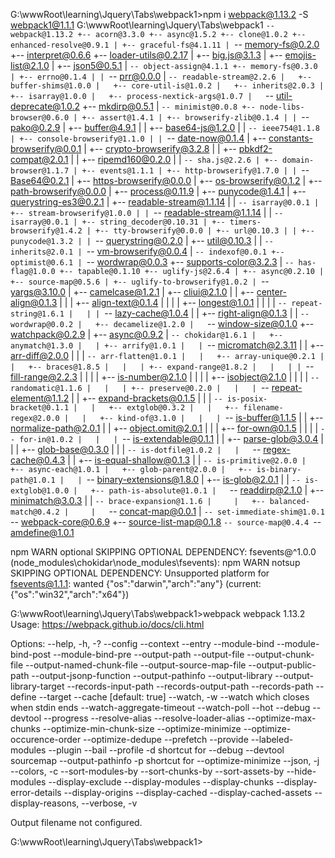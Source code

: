 G:\wwwRoot\learning\Jquery\Tabs\webpack1>npm i webpack@1.13.2 -S
webpack1@1.1.1 G:\wwwRoot\learning\Jquery\Tabs\webpack1
`-- webpack@1.13.2
  +-- acorn@3.3.0
  +-- async@1.5.2
  +-- clone@1.0.2
  +-- enhanced-resolve@0.9.1
  | +-- graceful-fs@4.1.11
  | `-- memory-fs@0.2.0
  +-- interpret@0.6.6
  +-- loader-utils@0.2.17
  | +-- big.js@3.1.3
  | +-- emojis-list@2.1.0
  | +-- json5@0.5.1
  | `-- object-assign@4.1.1
  +-- memory-fs@0.3.0
  | +-- errno@0.1.4
  | | `-- prr@0.0.0
  | `-- readable-stream@2.2.6
  |   +-- buffer-shims@1.0.0
  |   +-- core-util-is@1.0.2
  |   +-- inherits@2.0.3
  |   +-- isarray@1.0.0
  |   +-- process-nextick-args@1.0.7
  |   `-- util-deprecate@1.0.2
  +-- mkdirp@0.5.1
  | `-- minimist@0.0.8
  +-- node-libs-browser@0.6.0
  | +-- assert@1.4.1
  | +-- browserify-zlib@0.1.4
  | | `-- pako@0.2.9
  | +-- buffer@4.9.1
  | | +-- base64-js@1.2.0
  | | `-- ieee754@1.1.8
  | +-- console-browserify@1.1.0
  | | `-- date-now@0.1.4
  | +-- constants-browserify@0.0.1
  | +-- crypto-browserify@3.2.8
  | | +-- pbkdf2-compat@2.0.1
  | | +-- ripemd160@0.2.0
  | | `-- sha.js@2.2.6
  | +-- domain-browser@1.1.7
  | +-- events@1.1.1
  | +-- http-browserify@1.7.0
  | | `-- Base64@0.2.1
  | +-- https-browserify@0.0.0
  | +-- os-browserify@0.1.2
  | +-- path-browserify@0.0.0
  | +-- process@0.11.9
  | +-- punycode@1.4.1
  | +-- querystring-es3@0.2.1
  | +-- readable-stream@1.1.14
  | | `-- isarray@0.0.1
  | +-- stream-browserify@1.0.0
  | | `-- readable-stream@1.1.14
  | |   `-- isarray@0.0.1
  | +-- string_decoder@0.10.31
  | +-- timers-browserify@1.4.2
  | +-- tty-browserify@0.0.0
  | +-- url@0.10.3
  | | +-- punycode@1.3.2
  | | `-- querystring@0.2.0
  | +-- util@0.10.3
  | | `-- inherits@2.0.1
  | `-- vm-browserify@0.0.4
  |   `-- indexof@0.0.1
  +-- optimist@0.6.1
  | `-- wordwrap@0.0.3
  +-- supports-color@3.2.3
  | `-- has-flag@1.0.0
  +-- tapable@0.1.10
  +-- uglify-js@2.6.4
  | +-- async@0.2.10
  | +-- source-map@0.5.6
  | +-- uglify-to-browserify@1.0.2
  | `-- yargs@3.10.0
  |   +-- camelcase@1.2.1
  |   +-- cliui@2.1.0
  |   | +-- center-align@0.1.3
  |   | | +-- align-text@0.1.4
  |   | | | +-- longest@1.0.1
  |   | | | `-- repeat-string@1.6.1
  |   | | `-- lazy-cache@1.0.4
  |   | +-- right-align@0.1.3
  |   | `-- wordwrap@0.0.2
  |   +-- decamelize@1.2.0
  |   `-- window-size@0.1.0
  +-- watchpack@0.2.9
  | +-- async@0.9.2
  | `-- chokidar@1.6.1
  |   +-- anymatch@1.3.0
  |   | +-- arrify@1.0.1
  |   | `-- micromatch@2.3.11
  |   |   +-- arr-diff@2.0.0
  |   |   | `-- arr-flatten@1.0.1
  |   |   +-- array-unique@0.2.1
  |   |   +-- braces@1.8.5
  |   |   | +-- expand-range@1.8.2
  |   |   | | `-- fill-range@2.2.3
  |   |   | |   +-- is-number@2.1.0
  |   |   | |   +-- isobject@2.1.0
  |   |   | |   `-- randomatic@1.1.6
  |   |   | +-- preserve@0.2.0
  |   |   | `-- repeat-element@1.1.2
  |   |   +-- expand-brackets@0.1.5
  |   |   | `-- is-posix-bracket@0.1.1
  |   |   +-- extglob@0.3.2
  |   |   +-- filename-regex@2.0.0
  |   |   +-- kind-of@3.1.0
  |   |   | `-- is-buffer@1.1.5
  |   |   +-- normalize-path@2.0.1
  |   |   +-- object.omit@2.0.1
  |   |   | +-- for-own@0.1.5
  |   |   | | `-- for-in@1.0.2
  |   |   | `-- is-extendable@0.1.1
  |   |   +-- parse-glob@3.0.4
  |   |   | +-- glob-base@0.3.0
  |   |   | `-- is-dotfile@1.0.2
  |   |   `-- regex-cache@0.4.3
  |   |     +-- is-equal-shallow@0.1.3
  |   |     `-- is-primitive@2.0.0
  |   +-- async-each@1.0.1
  |   +-- glob-parent@2.0.0
  |   +-- is-binary-path@1.0.1
  |   | `-- binary-extensions@1.8.0
  |   +-- is-glob@2.0.1
  |   | `-- is-extglob@1.0.0
  |   +-- path-is-absolute@1.0.1
  |   `-- readdirp@2.1.0
  |     +-- minimatch@3.0.3
  |     | `-- brace-expansion@1.1.6
  |     |   +-- balanced-match@0.4.2
  |     |   `-- concat-map@0.0.1
  |     `-- set-immediate-shim@1.0.1
  `-- webpack-core@0.6.9
    +-- source-list-map@0.1.8
    `-- source-map@0.4.4
      `-- amdefine@1.0.1

npm WARN optional SKIPPING OPTIONAL DEPENDENCY: fsevents@^1.0.0 (node_modules\chokidar\node_modules\fsevents):
npm WARN notsup SKIPPING OPTIONAL DEPENDENCY: Unsupported platform for fsevents@1.1.1: wanted {"os":"darwin","arch":"any"} (current: {"os":"win32","arch":"x64"})

G:\wwwRoot\learning\Jquery\Tabs\webpack1>webpack
webpack 1.13.2
Usage: https://webpack.github.io/docs/cli.html

Options:
  --help, -h, -?
  --config
  --context
  --entry
  --module-bind
  --module-bind-post
  --module-bind-pre
  --output-path
  --output-file
  --output-chunk-file
  --output-named-chunk-file
  --output-source-map-file
  --output-public-path
  --output-jsonp-function
  --output-pathinfo
  --output-library
  --output-library-target
  --records-input-path
  --records-output-path
  --records-path
  --define
  --target
  --cache                                                                                           [default: true]
  --watch, -w
  --watch which closes when stdin ends
  --watch-aggregate-timeout
  --watch-poll
  --hot
  --debug
  --devtool
  --progress
  --resolve-alias
  --resolve-loader-alias
  --optimize-max-chunks
  --optimize-min-chunk-size
  --optimize-minimize
  --optimize-occurence-order
  --optimize-dedupe
  --prefetch
  --provide
  --labeled-modules
  --plugin
  --bail
  --profile
  -d                                    shortcut for --debug --devtool sourcemap --output-pathinfo
  -p                                    shortcut for --optimize-minimize
  --json, -j
  --colors, -c
  --sort-modules-by
  --sort-chunks-by
  --sort-assets-by
  --hide-modules
  --display-exclude
  --display-modules
  --display-chunks
  --display-error-details
  --display-origins
  --display-cached
  --display-cached-assets
  --display-reasons, --verbose, -v

Output filename not configured.

G:\wwwRoot\learning\Jquery\Tabs\webpack1>
